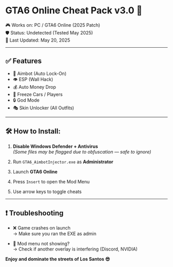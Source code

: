 # GTA6 Online Cheat Pack v3.0 🚀

🎮 Works on: PC / GTA6 Online (2025 Patch)  
🛡️ Status: Undetected (Tested May 2025)  
👾 Last Updated: May 20, 2025  

---

## ✅ Features

- 🎯 Aimbot (Auto Lock-On)  
- 👁️ ESP (Wall Hack)  
- 💰 Auto Money Drop  
- 🧊 Freeze Cars / Players  
- 🔒 God Mode  
- 🎭 Skin Unlocker (All Outfits)  

---

## 🛠️ How to Install:

1. **Disable Windows Defender + Antivirus**  
   *(Some files may be flagged due to obfuscation — safe to ignore)*  

2. Run `GTA6_AimbotInjector.exe` as **Administrator**  

3. Launch **GTA6 Online**  

4. Press `Insert` to open the Mod Menu  

5. Use arrow keys to toggle cheats  

---

## ❗ Troubleshooting

- ❌ Game crashes on launch  
  → Make sure you ran the EXE as admin  

- 🔐 Mod menu not showing?  
  → Check if another overlay is interfering (Discord, NVIDIA)  



**Enjoy and dominate the streets of Los Santos 😎**
